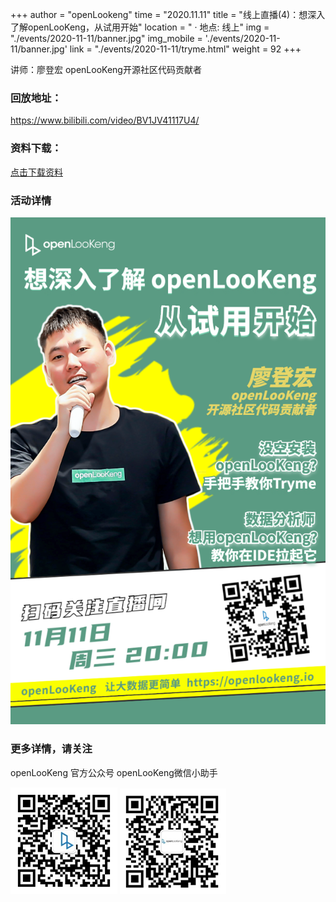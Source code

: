 +++ 
author = "openLookeng"
time = "2020.11.11" 
title = "线上直播(4)：想深入了解openLooKeng，从试用开始" 
location = " · 地点: 线上" 
img = "./events/2020-11-11/banner.jpg" 
img_mobile = './events/2020-11-11/banner.jpg'
link = "./events/2020-11-11/tryme.html"
weight = 92
+++


讲师：廖登宏  openLooKeng开源社区代码贡献者

### 回放地址：

https://www.bilibili.com/video/BV1JV41117U4/

### 资料下载：

<a href="2020-11-11-try-openlookeng.pdf" download="">点击下载资料</a>

### 活动详情

<img src="./poster.png">

### 更多详情，请关注

openLooKeng 官方公众号       openLooKeng微信小助手

<img src="./accountCode.jpg">
<img src="./assistantCode.jpg">

